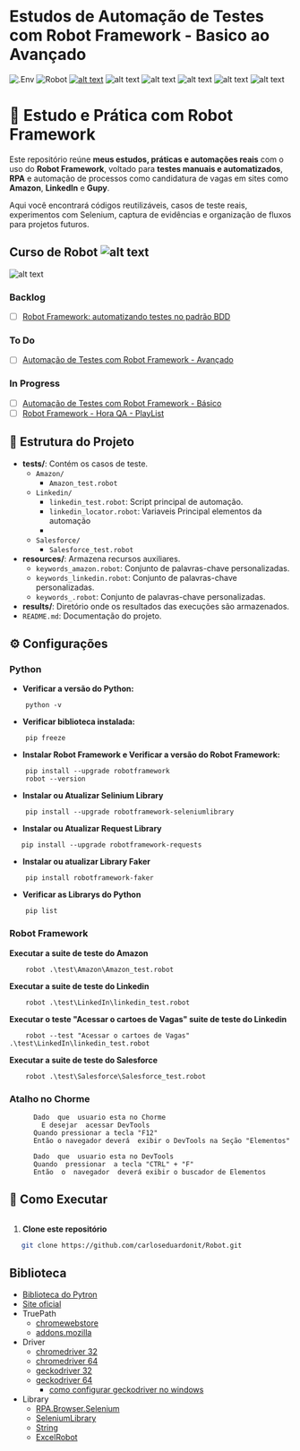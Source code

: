 # Estudos de Automação de Testes com Robot Framework - Basico ao Avançado
![.Env](https://img.shields.io/badge/.ENV-ECD53F.svg?style=for-the-badge&logo=dotenv&logoColor=black)
![Robot](https://img.shields.io/badge/Robot%20Framework-000000.svg?style=for-the-badge&logo=Robot-Framework&logoColor=white)
[![alt text](https://img.shields.io/badge/GitHub-181717.svg?style=for-the-badge&logo=GitHub&logoColor=white)](https://github.com/carloseduardonit/Robot/tree/main)
![alt text](https://img.shields.io/badge/GitHub%20Copilot-000000.svg?style=for-the-badge&logo=GitHub-Copilot&logoColor=white)
![alt text](https://img.shields.io/badge/gitignore.io-204ECF.svg?style=for-the-badge&logo=gitignoredotio&logoColor=white)
![alt text](https://img.shields.io/badge/Amazon-FF9900.svg?style=for-the-badge&logo=Amazon&logoColor=white)
![alt text](https://img.shields.io/badge/Python-3776AB.svg?style=for-the-badge&logo=Python&logoColor=white)
![alt text](https://img.shields.io/badge/Markdown-000000.svg?style=for-the-badge&logo=Markdown&logoColor=white)

# 🤖 Estudo e Prática com Robot Framework

Este repositório reúne **meus estudos, práticas e automações reais** com o uso do **Robot Framework**, voltado para **testes manuais e automatizados**, **RPA** e automação de processos como candidatura de vagas em sites como **Amazon**, **LinkedIn** e **Gupy**.

Aqui você encontrará códigos reutilizáveis, casos de teste reais, experimentos com Selenium, captura de evidências e organização de fluxos para projetos futuros.


## Curso de Robot ![alt text](https://img.shields.io/badge/Robot%20Framework-000000.svg?style=for-the-badge&logo=Robot-Framework&logoColor=white)
![alt text](https://img.shields.io/badge/Udemy-A435F0.svg?style=for-the-badge&logo=Udemy&logoColor=white)

### Backlog
- [ ] [Robot Framework: automatizando testes no padrão BDD](https://cursos.alura.com.br/course/robot-framework-testes-padrao-bdd)

### To Do
- [ ] [Automação de Testes com Robot Framework - Avançado](https://www.udemy.com/course/automacao-de-testes-com-robot-framework-avancado/?couponCode=KEEPLEARNINGBR)

### In Progress
- [ ] [Automação de Testes com Robot Framework - Básico](https://www.udemy.com/course/automacao-de-testes-com-robot-framework-basico/?couponCode=KEEPLEARNINGBR)
- [ ] [Robot Framework - Hora QA - PlayList](https://www.youtube.com/watch?v=Ua6KaBvAuWw&list=PLeE4t9Tme9VIPrx37F1EO0uk3vVweUZns)

## 📂 Estrutura do Projeto

- **tests/**: Contém os casos de teste.
  - `Amazon/`
    - `Amazon_test.robot`
  - `Linkedin/`
    - `linkedin_test.robot`: Script principal de automação.
    - `linkedin_locator.robot`: Variaveis Principal elementos da automação 
    - 
  - `Salesforce/`
    - `Salesforce_test.robot`
- **resources/**: Armazena recursos auxiliares.
  - `keywords_amazon.robot`: Conjunto de palavras-chave personalizadas.
  - `keywords_linkedin.robot`: Conjunto de palavras-chave personalizadas.
  - `keywords_.robot`: Conjunto de palavras-chave personalizadas.
- **results/**: Diretório onde os resultados das execuções são armazenados.
- `README.md`: Documentação do projeto.

## ⚙️ Configurações

### Python
- **Verificar a  versão do Python:**

``` dos
    python -v
```

- **Verificar  biblioteca instalada:**

``` dos
    pip freeze
```

- **Instalar Robot Framework e Verificar a versão do Robot Framework:**

``` dos
    pip install --upgrade robotframework
    robot --version
```
- **Instalar ou Atualizar Selinium Library**
```dos
    pip install --upgrade robotframework-seleniumlibrary
```
- **Instalar ou Atualizar Request Library**
```dos
   pip install --upgrade robotframework-requests
```
- **Instalar ou atualizar Library Faker**
```dos
    pip install robotframework-faker
```
- **Verificar as Librarys do Python**
```dos
    pip list
```
###
### Robot Framework
**Executar a suite de teste do Amazon**
``` dos
    robot .\test\Amazon\Amazon_test.robot
```
**Executar a suite de teste do Linkedin**
``` dos
    robot .\test\LinkedIn\linkedin_test.robot
```
**Executar o teste "Acessar o cartoes de Vagas" suite de teste do Linkedin**
``` dos
    robot --test "Acessar o cartoes de Vagas" .\test\LinkedIn\linkedin_test.robot
```
**Executar a suite de teste do Salesforce**
``` dos
    robot .\test\Salesforce\Salesforce_test.robot
```
### Atalho no Chorme

``` gherkin
      Dado  que  usuario esta no Chorme 
        E desejar  acessar DevTools
      Quando pressionar a tecla "F12"
      Então o navegador deverá  exibir o DevTools na Seção "Elementos"
```

``` gherkin
      Dado  que  usuario esta no DevTools
      Quando  pressionar  a tecla "CTRL" + "F"
      Então  o  navegador  deverá exibir o buscador de Elementos

```

## 🚀 Como Executar  
``` dos
```

1. **Clone este repositório**  
```sh
   git clone https://github.com/carloseduardonit/Robot.git
```

## Biblioteca

- [Biblioteca do Pytron](https://pypi.org/)
- [Site oficial](https://robotframework.org/)
- TruePath
  - [chromewebstore](https://chromewebstore.google.com/detail/truepath/mgjhkhhbkkldiihlajcnlfchfcmhipmn?hl=pt)
  - [addons.mozilla](https://addons.mozilla.org/pt-BR/firefox/addon/truepath/)
- Driver
  - [chromedriver 32](https://storage.googleapis.com/chrome-for-testing-public/132.0.6834.83/win32/chromedriver-win32.zip)
  - [chromedriver 64](https://storage.googleapis.com/chrome-for-testing-public/132.0.6834.83/win64/chromedriver-win64.zip)
  - [geckodriver 32](https://github.com/mozilla/geckodriver/releases/download/v0.35.0/geckodriver-v0.35.0-win32.zip)
  - [geckodriver 64](https://github.com/mozilla/geckodriver/releases/download/v0.35.0/geckodriver-v0.35.0-win-aarch64.zip) 
    - [como configurar geckodriver no windows](https://pedrohjmartins.medium.com/como-configurar-geckodriver-no-windows-d32d1c5d5f8d)
- Library
  - [RPA.Browser.Selenium](https://rpaframework.org/libraries/browser_selenium/index.html)
  - [SeleniumLibrary](https://robotframework.org/SeleniumLibrary/SeleniumLibrary.html#library-documentation-top)
  - [String](https://robotframework.org/robotframework/latest/libraries/String.html)
  - [ExcelRobot](https://zero88.github.io/robotframework-excel/docs/ExcelRobot.html)